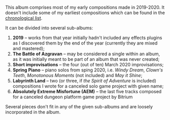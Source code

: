 <!-- <GnounLink :to="../music" class="z-40">{{ $t('other.backto') }}<span> {{ $t('other.other') }}</span></GnounLink> -->

This album comprises most of my early compositions made in 2019-2020. It doesn't include some of my earliest compositions which can be found in the [chronological list](../music).

It can be divided into several sub-albums:
1. **2019** – works from that year initially hadn't included any effects plugins as I discovered them by the end of the year (currently they are mixed and mastered);
2. **The Battle of Azgravan** – may be considered a single within an album, as it was initially meant to be part of an album that was never created;
3. **Short improvisations** – the four (out of ten) March 2020 improvisations;
4. **Spring Piano** – piano solos from sping 2020, i.e. *Windy Dream*, *Clown's Teeth*, *Monotonous Moments* (not included) and *May it Shine*;
5. **Labyrinth Land** – two (or three, if *the Spirit of Adventure* is included) compositions I wrote for a canceled solo game project with given name;
6. **Absolutely Extreme Misfortune (AEM)** – the last five tracks composed for a canceled dungeon platform game project by Bitrium

Several pieces don't fit in any of the given sub-albums and are loosely incorporated in the album.
